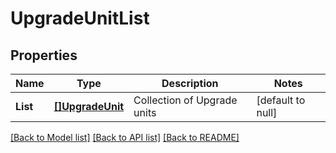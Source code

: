 # UpgradeUnitList

## Properties
Name | Type | Description | Notes
------------ | ------------- | ------------- | -------------
**List** | [**[]UpgradeUnit**](UpgradeUnit.md) | Collection of Upgrade units | [default to null]

[[Back to Model list]](../README.md#documentation-for-models) [[Back to API list]](../README.md#documentation-for-api-endpoints) [[Back to README]](../README.md)


